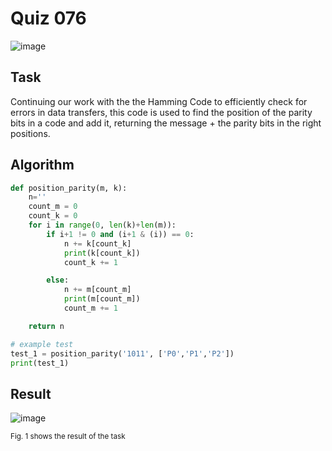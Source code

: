 # Quiz 076
![image](https://github.com/user-attachments/assets/31c2fe89-6250-48b9-bfae-d40f12b2a933)

## Task
Continuing our work with the the Hamming Code to efficiently check for errors in data transfers, this code is used to find the position of the parity bits in a code and add it, returning the message + the parity bits in the right positions.

## Algorithm
```.py
def position_parity(m, k):
    n=''
    count_m = 0
    count_k = 0
    for i in range(0, len(k)+len(m)):
        if i+1 != 0 and (i+1 & (i)) == 0:
            n += k[count_k]
            print(k[count_k])
            count_k += 1

        else:
            n += m[count_m]
            print(m[count_m])
            count_m += 1

    return n

# example test
test_1 = position_parity('1011', ['P0','P1','P2'])
print(test_1)
```
## Result
![image](https://github.com/user-attachments/assets/9dc742fa-e0c9-42cf-9df1-f83612f2971f)

<sub>Fig. 1 shows the result of the task</sub>
